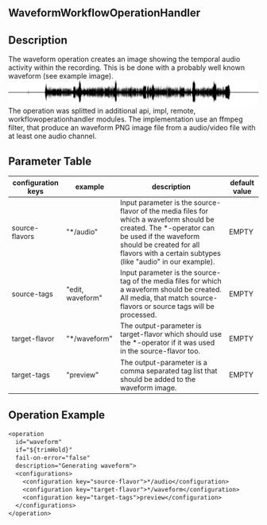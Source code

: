 ## WaveformWorkflowOperationHandler

## Description
The waveform operation creates an image showing the temporal audio activity within the recording. This is be done with a probably well known waveform (see example image).
![waveform](waveform.png)
The operation was splitted in additional api, impl, remote, workflowoperationhandler modules. The implementation use an ffmpeg filter, that produce an waveform PNG image file from a audio/video file with at least one audio channel.

## Parameter Table

|configuration keys|example|description|default value|
|------------------|-------|-----------|-------------|
|source-flavors|"*/audio"|Input parameter is the source-flavor of the media files for which a waveform should be created. The *-operator can be used if the waveform should be created for all flavors with a certain subtypes (like "audio" in our example).|EMPTY|
|source-tags|"edit, waveform"|Input parameter is the source-tag of the media files for which a waveform should be created. All media, that match source-flavors or source tags will be processed.|EMPTY|
|target-flavor	|"*/waveform"	|The output-parameter is target-flavor which should use the *-operator if it was used in the source-flavor too.|EMPTY|
|target-tags	|"preview"	|The output-parameter is a comma separated tag list that should be added to the waveform image. |EMPTY|

## Operation Example

    <operation
      id="waveform"
      if="${trimHold}"
      fail-on-error="false"
      description="Generating waveform">
      <configurations>
        <configuration key="source-flavor">*/audio</configuration>
        <configuration key="target-flavor">*/waveform</configuration>
        <configuration key="target-tags">preview</configuration>
      </configurations>
    </operation>
